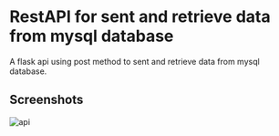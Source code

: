 
# RestAPI for sent and retrieve data from mysql database

A flask api using post method to sent and retrieve data from mysql database.


## Screenshots

![api](https://user-images.githubusercontent.com/46238989/173669080-6a3ea7e5-0332-47a7-8f67-084772db5c6c.PNG)

